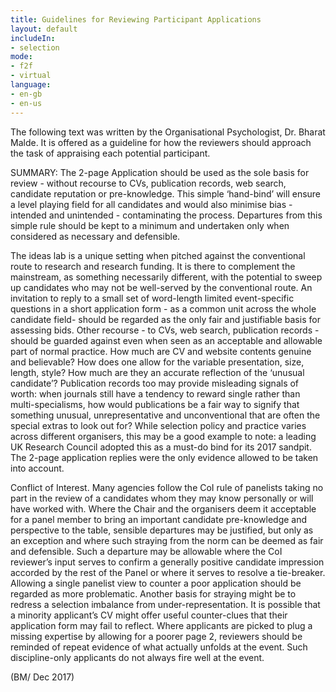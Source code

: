 ```yaml
---
title: Guidelines for Reviewing Participant Applications
layout: default
includeIn: 
- selection
mode:
- f2f
- virtual
language:
- en-gb
- en-us
---
```

The following text was written by the Organisational Psychologist, Dr. Bharat Malde. It is offered as a guideline for how the reviewers should approach the task of appraising each potential participant.

SUMMARY: The 2-page Application should be used as the sole basis for review - without recourse to CVs, publication records, web search, candidate reputation or pre-knowledge. This simple ‘hand-bind’ will ensure a level playing field for all candidates and would also minimise bias - intended and unintended - contaminating the process. Departures from this simple rule should be kept to a minimum and undertaken only when considered as necessary and defensible.

The ideas lab is a unique setting when pitched against the conventional route to research and research funding. It is there to complement the mainstream, as something necessarily different, with the potential to sweep up candidates who may not be well-served by the conventional route. An invitation to reply to a small set of word-length limited event-specific questions in a short application form - as a common unit across the whole candidate field- should be regarded as the only fair and justifiable basis for assessing bids. Other recourse - to CVs, web search, publication records - should be guarded against even when seen as an acceptable and allowable part of normal practice. How much are CV and website contents genuine and believable? How does one allow for the variable presentation, size, length, style? How much are they an accurate reflection of the ‘unusual candidate’? Publication records too may provide misleading signals of worth: when journals still have a tendency to reward single rather than multi-specialisms, how would publications be a fair way to signify that something unusual, unrepresentative and unconventional that are often the special extras to look out for? While selection policy and practice varies across different organisers, this may be a good example to note: a leading UK Research Council adopted this as a must-do bind for its 2017 sandpit. The 2-page application replies were the only evidence allowed to be taken into account.

Conflict of Interest. Many agencies follow the CoI rule of panelists taking no part in the review of a candidates whom they may know personally or will have worked with. Where the Chair and the organisers deem it acceptable for a panel member to bring an important candidate pre-knowledge and perspective to the table, sensible departures may be justified, but only as an exception and where such straying from the norm can be deemed as fair and defensible. Such a departure may be allowable where the CoI reviewer’s input serves to confirm a generally positive candidate impression accorded by the rest of the Panel or where it serves to resolve a tie-breaker. Allowing a single panelist view to counter a poor application should be regarded as more problematic. Another basis for straying might be to redress a selection imbalance from under-representation. It is possible that a  minority applicant’s CV might offer useful counter-clues that their application form may fail to reflect. Where applicants are picked to plug a missing expertise by allowing for a poorer page 2, reviewers should be reminded of repeat evidence of what actually unfolds at the event. Such discipline-only applicants do not always fire well at the event. 

(BM/ Dec 2017)